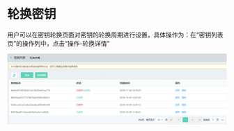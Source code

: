 # 轮换密钥

用户可以在密钥轮换页面对密钥的轮换周期进行设置，具体操作为：在“密钥列表页”的操作列中，点击“操作-轮换详情”

![密钥轮换](/image/Key-Management-Service/Key-Management/密钥轮换.png)
